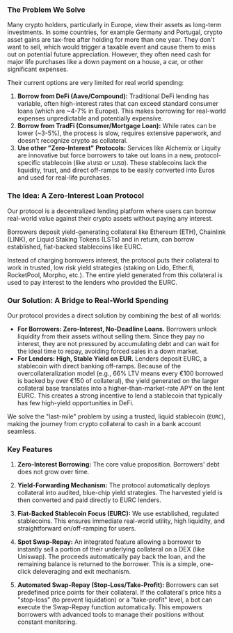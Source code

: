 ### The Problem We Solve

Many crypto holders, particularly in Europe, view their assets as long-term investments. In some countries, for example Germany and Portugal, crypto asset gains are tax-free after holding for more than one year. They don't want to sell, which would trigger a taxable event and cause them to miss out on potential future appreciation. However, they often need cash for major life purchases like a down payment on a house, a car, or other significant expenses.

Their current options are very limited for real world spending:

1.  **Borrow from DeFi (Aave/Compound):** Traditional DeFi lending has variable, often high-interest rates that can exceed standard consumer loans (which are ~4-7% in Europe). This makes borrowing for real-world expenses unpredictable and potentially expensive.
2.  **Borrow from TradFi (Consumer/Mortgage Loan):** While rates can be lower (~3-5%), the process is slow, requires extensive paperwork, and doesn't recognize crypto as collateral.
3.  **Use other "Zero-Interest" Protocols:** Services like Alchemix or Liquity are innovative but force borrowers to take out loans in a new, protocol-specific stablecoin (like `alUSD` or `LUSD`). These stablecoins lack the liquidity, trust, and direct off-ramps to be easily converted into Euros and used for real-life purchases.

### The Idea: A Zero-Interest Loan Protocol

Our protocol is a decentralized lending platform where users can borrow real-world value against their crypto assets without paying any interest.

Borrowers deposit yield-generating collateral like Ethereum (ETH), Chainlink (LINK), or Liquid Staking Tokens (LSTs) and in return, can borrow established, fiat-backed stablecoins like EURC.

Instead of charging borrowers interest, the protocol puts their collateral to work in trusted, low risk yield strategies (staking on Lido, Ether.fi, RocketPool, Morpho, etc.). The entire yield generated from this collateral is used to pay interest to the lenders who provided the EURC.

### Our Solution: A Bridge to Real-World Spending

Our protocol provides a direct solution by combining the best of all worlds:

- **For Borrowers: Zero-Interest, No-Deadline Loans.** Borrowers unlock liquidity from their assets without selling them. Since they pay no interest, they are not pressured by accumulating debt and can wait for the ideal time to repay, avoiding forced sales in a down market.
- **For Lenders: High, Stable Yield on EUR.** Lenders deposit EURC, a stablecoin with direct banking off-ramps. Because of the overcollateralization model (e.g., 66% LTV means every €100 borrowed is backed by over €150 of collateral), the yield generated on the larger collateral base translates into a higher-than-market-rate APY on the lent EURC. This creates a strong incentive to lend a stablecoin that typically has few high-yield opportunities in DeFi.

We solve the "last-mile" problem by using a trusted, liquid stablecoin (`EURC`), making the journey from crypto collateral to cash in a bank account seamless.

### Key Features

1.  **Zero-Interest Borrowing:** The core value proposition. Borrowers' debt does not grow over time.
2.  **Yield-Forwarding Mechanism:** The protocol automatically deploys collateral into audited, blue-chip yield strategies. The harvested yield is then converted and paid directly to EURC lenders.
3.  **Fiat-Backed Stablecoin Focus (EURC):** We use established, regulated stablecoins. This ensures immediate real-world utility, high liquidity, and straightforward on/off-ramping for users.

4.  **Spot Swap-Repay:** An integrated feature allowing a borrower to instantly sell a portion of their underlying collateral on a DEX (like Uniswap). The proceeds automatically pay back the loan, and the remaining balance is returned to the borrower. This is a simple, one-click deleveraging and exit mechanism.
5.  **Automated Swap-Repay (Stop-Loss/Take-Profit):** Borrowers can set predefined price points for their collateral. If the collateral's price hits a "stop-loss" (to prevent liquidation) or a "take-profit" level, a bot can execute the Swap-Repay function automatically. This empowers borrowers with advanced tools to manage their positions without constant monitoring.
